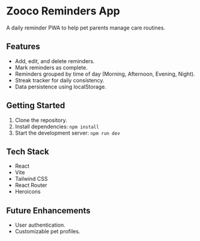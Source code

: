 # Zooco Reminders App

A daily reminder PWA to help pet parents manage care routines.

## Features

- Add, edit, and delete reminders.
- Mark reminders as complete.
- Reminders grouped by time of day (Morning, Afternoon, Evening, Night).
- Streak tracker for daily consistency.
- Data persistence using localStorage.

## Getting Started

1. Clone the repository.
2. Install dependencies: `npm install` 
3. Start the development server: `npm run dev` 

## Tech Stack

- React
- Vite
- Tailwind CSS
- React Router
- Heroicons 

## Future Enhancements

- User authentication.
- Customizable pet profiles.

